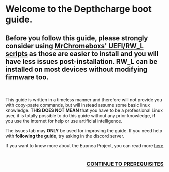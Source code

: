 # Welcome to the Depthcharge boot guide.

## Before you follow this guide, please strongly consider using [MrChromeboxs' UEFI/RW_L scripts](https://mrchromebox.tech/) as those are easier to install and you will have less issues post-installation. RW_L can be installed on most devices without modifying firmware too.

<br/><br/>This guide is written in a timeless manner and therefore will not provide you with copy-paste commands, but will instead assume some basic linux knowledge. **THIS DOES NOT MEAN** that you have to be a professional Linux user, it is totally possible to do this guide without any prior knowledge, **if** you use the internet for help or use artificial intelligence.

The issues tab may **ONLY** be used for improving the guide. If you need help with **following the guide**, try asking in the discord server.

If you want to know more about the Eupnea Project, you can read more [here](insert_link_here)<br/><br/>

<h3 align="right"><a href="prerequisites">CONTINUE TO PREREQUISITES</a></h3>